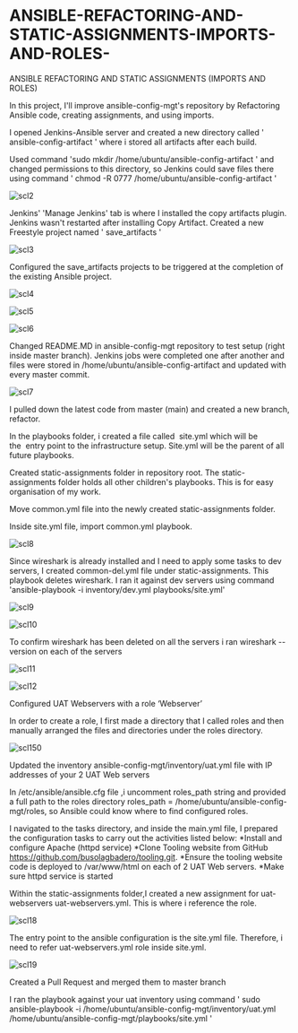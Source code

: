 # ANSIBLE-REFACTORING-AND-STATIC-ASSIGNMENTS-IMPORTS-AND-ROLES-
ANSIBLE REFACTORING AND STATIC ASSIGNMENTS (IMPORTS AND ROLES)


In this project, I'll improve ansible-config-mgt's repository by Refactoring Ansible code, creating assignments, and using imports.

I opened Jenkins-Ansible server and created a new directory called  ' ansible-config-artifact ' where i stored all artifacts after each build.

Used command 'sudo mkdir /home/ubuntu/ansible-config-artifact ' and changed permissions to this directory, so Jenkins could save files there  using command ' chmod -R 0777 /home/ubuntu/ansible-config-artifact ' 

![scl2](https://user-images.githubusercontent.com/94229949/193865541-9fa8e9bf-9c47-4ba8-89c8-1553b08c89aa.png)

Jenkins' 'Manage Jenkins' tab is where I installed the copy artifacts plugin. Jenkins wasn't restarted after installing Copy Artifact. Created a new Freestyle project named ' save_artifacts ' 

![scl3](https://user-images.githubusercontent.com/94229949/193869208-96cd0fe4-68e4-4817-9278-d32a3b23c5e8.png)

Configured the save_artifacts projects to be triggered at the  completion of the existing Ansible project.

![scl4](https://user-images.githubusercontent.com/94229949/193870727-49ebe77d-1896-468b-b235-1fe0dca48237.png)

![scl5](https://user-images.githubusercontent.com/94229949/193870765-c45dc158-af7f-4f68-9070-dc8915ee53c8.png)

![scl6](https://user-images.githubusercontent.com/94229949/193870792-fe0ecc01-dc42-4607-82c0-0ef4ee52a253.png)

Changed README.MD in ansible-config-mgt repository to test setup (right inside master branch).
Jenkins jobs were completed one after another and files were stored in /home/ubuntu/ansible-config-artifact and updated with every master commit.

![scl7](https://user-images.githubusercontent.com/94229949/193872421-a81d73f0-9032-472e-a3de-45b7b761dd1f.png)

I pulled down the latest code from master (main) and created a new branch, refactor.

In the playbooks folder, i created a file called  site.yml which will be the  entry point to the infrastructure setup. Site.yml will be the parent of all future playbooks.

Created static-assignments folder in repository root. The static-assignments folder holds all other children's playbooks. This is for easy organisation of my work.

Move common.yml file into the newly created static-assignments folder.

Inside site.yml file, import common.yml playbook.

![scl8](https://user-images.githubusercontent.com/94229949/193879345-c94c422e-ee61-488d-8891-39060e5a6260.png)

Since wireshark is already installed and I need to apply some tasks to dev servers, I created common-del.yml file under static-assignments. This playbook deletes wireshark. I ran  it against dev servers using command 'ansible-playbook -i inventory/dev.yml playbooks/site.yml'

![scl9](https://user-images.githubusercontent.com/94229949/193880804-02adfce7-b666-4de1-83fe-bb50e51fab85.png)

![scl10](https://user-images.githubusercontent.com/94229949/193880861-7315a81d-d4fc-47a5-adad-436f48962f46.png)

To confirm  wireshark has been  deleted on all the servers i ran  wireshark --version on each of the servers

![scl11](https://user-images.githubusercontent.com/94229949/193881382-52b9a511-08eb-411a-91ce-500bc65060c5.png)

![scl12](https://user-images.githubusercontent.com/94229949/193881415-f798a8a9-1897-4f0b-9a5d-9bcab30c0fae.png)

Configured UAT Webservers with a role ‘Webserver’

In order to create a role, I first made a directory that I called roles and then manually arranged the files and directories under the roles directory.

![scl150](https://user-images.githubusercontent.com/94229949/193884054-cbe4adb8-ac52-4007-85f4-950cb9f1f286.png)

Updated the  inventory ansible-config-mgt/inventory/uat.yml file with IP addresses of your 2 UAT Web servers

In /etc/ansible/ansible.cfg file ,i uncomment roles_path string and provided a full path to the roles directory roles_path    = /home/ubuntu/ansible-config-mgt/roles, so Ansible could know where to find configured roles.

I navigated to the tasks directory, and inside the main.yml file, I prepared the configuration tasks to carry out the activities listed below:
*Install and configure Apache (httpd service)
*Clone Tooling website from GitHub https://github.com/busolagbadero/tooling.git.
*Ensure the tooling website code is deployed to /var/www/html on each of 2 UAT Web servers.
*Make sure httpd service is started

Within the static-assignments folder,I  created a new assignment for uat-webservers uat-webservers.yml. This is where i reference the role.

![scl18](https://user-images.githubusercontent.com/94229949/193887326-2869fcc6-d8d1-4b02-b191-d0b3ce322451.png)

The entry point to the ansible configuration is the site.yml file. Therefore, i need to refer  uat-webservers.yml role inside site.yml.

![scl19](https://user-images.githubusercontent.com/94229949/193887896-82979f7a-474e-4ca3-9c80-36c5ec1f3fb0.png)

Created a Pull Request and merged them to master branch

I ran the playbook against your uat inventory using command ' sudo ansible-playbook -i /home/ubuntu/ansible-config-mgt/inventory/uat.yml /home/ubuntu/ansible-config-mgt/playbooks/site.yml '






